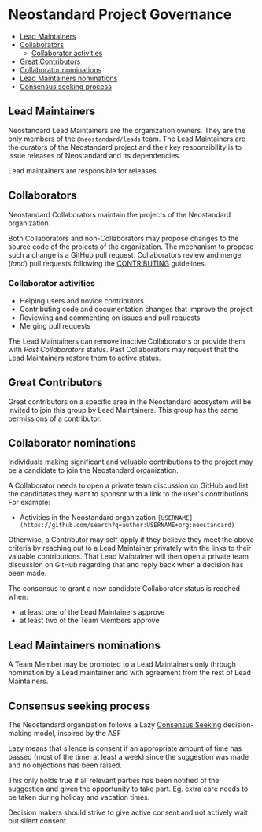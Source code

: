 # Neostandard Project Governance

<!-- TOC -->

* [Lead Maintainers](#lead-maintainers)
* [Collaborators](#collaborators)
  * [Collaborator activities](#collaborator-activities)
* [Great Contributors](#great-contributors)
* [Collaborator nominations](#collaborator-maintainers-nominations)
* [Lead Maintainers nominations](#lead-maintainers-nominations)
* [Consensus seeking process](#consensus-seeking-process)

<!-- /TOC -->

## Lead Maintainers

Neostandard Lead Maintainers are the organization owners.
They are the only members of the `@neostandard/leads` team. The Lead
Maintainers are the curators of the Neostandard project and their key responsibility
is to issue releases of Neostandard and its dependencies.

Lead maintainers are responsible for releases.

## Collaborators

Neostandard Collaborators maintain the projects of the Neostandard organization.

Both Collaborators and non-Collaborators may propose changes to the source code
of the projects of the organization. The mechanism to propose such a change is a
GitHub pull request. Collaborators review and merge (_land_) pull requests
following the [CONTRIBUTING](CONTRIBUTING.md) guidelines.

### Collaborator activities

* Helping users and novice contributors
* Contributing code and documentation changes that improve the project
* Reviewing and commenting on issues and pull requests
* Merging pull requests

The Lead Maintainers can remove inactive Collaborators or provide them with
_Past Collaborators_ status. Past Collaborators may request that the Lead
Maintainers restore them to active status.

## Great Contributors

Great contributors on a specific area in the Neostandard ecosystem will be invited
to join this group by Lead Maintainers. This group has the same permissions of a
contributor.

## Collaborator nominations

Individuals making significant and valuable contributions to the project may be
a candidate to join the Neostandard organization.

A Collaborator needs to open a private team discussion on GitHub and list the
candidates they want to sponsor with a link to the user's contributions. For
example:

* Activities in the Neostandard organization
  `[USERNAME](https://github.com/search?q=author:USERNAME+org:neostandard)`

Otherwise, a Contributor may self-apply if they believe they meet the above
criteria by reaching out to a Lead Maintainer privately with the links to their
valuable contributions. That Lead Maintainer will then open a private team discussion on
GitHub regarding that and reply back when a decision has been made.

The consensus to grant a new candidate Collaborator status is reached when:

- at least one of the Lead Maintainers approve
- at least two of the Team Members approve

## Lead Maintainers nominations

A Team Member may be promoted to a Lead Maintainers only through nomination by a
Lead maintainer and with agreement from the rest of Lead Maintainers.

## Consensus seeking process

The Neostandard organization follows a Lazy [Consensus Seeking][] decision-making model,
inspired by the ASF

Lazy means that silence is consent if an appropriate amount of time has passed
(most of the time: at least a week) since the suggestion was made and no objections
has been raised.

This only holds true if all relevant parties has been notified of the suggestion
and given the opportunity to take part. Eg. extra care needs to be taken during
holiday and vacation times.

Decision makers should strive to give active consent and not actively wait out
silent consent.

[Consensus Seeking]:
    https://en.wikipedia.org/wiki/Consensus-seeking_decision-making
